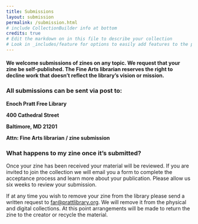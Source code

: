 ```yaml
---
title: Submissions
layout: submission
permalink: /submission.html
# include CollectionBuilder info at bottom
credits: true
# Edit the markdown on in this file to describe your collection
# Look in _includes/feature for options to easily add features to the page
---
```


#### We welcome submissions of zines on any topic. We request that your zine be self-published. The Fine Arts librarian reserves the right to decline work that doesn’t reflect the library’s vision or mission. ####

### All submissions can be sent via post to: ###

  **Enoch Pratt Free Library**
  
  **400 Cathedral Street** 
  
  **Baltimore, MD 21201**
  
  **Attn: Fine Arts librarian / zine submission**

### **What happens to my zine once it’s submitted?** ###

Once your zine has been received your material will be reviewed. If you are invited to join the collection we will email you a form to complete the acceptance process and learn more about your publication. Please allow us six weeks to review your submission.  

If at any time you wish to remove your zine from the library please send a written request to far@prattlibrary.org. We will remove it from the physical and digital collections. At this point arrangements will be made to return the zine to the creator or recycle the material.
